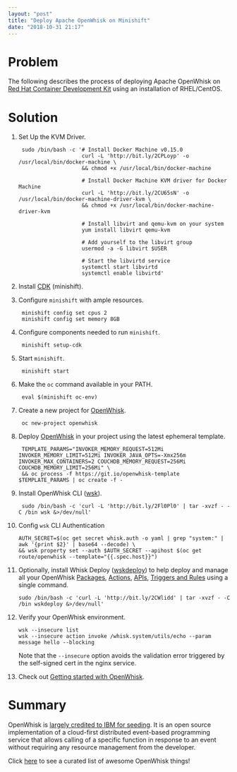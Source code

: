 ```yaml
---
layout: "post"
title: "Deploy Apache OpenWhisk on Minishift"
date: "2018-10-31 21:17"
---
```


# Problem

The following describes the process of deploying Apache OpenWhisk on [Red Hat Container Development Kit](https://developers.redhat.com/products/cdk/overview/) using an installation of RHEL/CentOS.

# Solution

1. Set Up the KVM Driver.

        sudo /bin/bash -c '# Install Docker Machine v0.15.0
                           curl -L 'http://bit.ly/2CPLoyp' -o /usr/local/bin/docker-machine \
                           && chmod +x /usr/local/bin/docker-machine

                           # Install Docker Machine KVM driver for Docker Machine
                           curl -L 'http://bit.ly/2CU65sN' -o /usr/local/bin/docker-machine-driver-kvm \
                           && chmod +x /usr/local/bin/docker-machine-driver-kvm

                           # Install libvirt and qemu-kvm on your system
                           yum install libvirt qemu-kvm

                           # Add yourself to the libvirt group
                           usermod -a -G libvirt $USER

                           # Start the libvirtd service
                           systemctl start libvirtd
                           systemctl enable libvirtd'

2. Install [CDK](https://access.redhat.com/documentation/en-us/red_hat_container_development_kit/3.6/pdf/getting_started_guide/Red_Hat_Container_Development_Kit-3.6-Getting_Started_Guide-en-US.pdf) (minishift).

3. Configure `minishift` with ample resources.

        minishift config set cpus 2
        minishift config set memory 8GB

4. Configure components needed to run `minishift`.

        minishift setup-cdk

5. Start `minishift`.

        minishift start

6. Make the `oc` command available in your PATH.

        eval $(minishift oc-env)

7. Create a new project for [OpenWhisk](https://openwhisk.apache.org).

        oc new-project openwhisk

8. Deploy [OpenWhisk](https://github.com/apache/incubator-openwhisk) in your project using the latest ephemeral template.

        TEMPLATE_PARAMS="INVOKER_MEMORY_REQUEST=512Mi INVOKER_MEMORY_LIMIT=512Mi INVOKER_JAVA_OPTS=-Xmx256m INVOKER_MAX_CONTAINERS=2 COUCHDB_MEMORY_REQUEST=256Mi COUCHDB_MEMORY_LIMIT=256Mi" \
        && oc process -f https://git.io/openwhisk-template $TEMPLATE_PARAMS | oc create -f -

9. Install OpenWhisk CLI ([wsk](https://github.com/apache/incubator-openwhisk-cli/blob/master/README.md)).

        sudo /bin/bash -c 'curl -L 'http://bit.ly/2Fl0Pl0' | tar -xvzf - -C /bin wsk &>/dev/null'

10. Config `wsk` CLI Authentication

        AUTH_SECRET=$(oc get secret whisk.auth -o yaml | grep "system:" | awk '{print $2}' | base64 --decode) \
        && wsk property set --auth $AUTH_SECRET --apihost $(oc get route/openwhisk --template="{{.spec.host}}")

11. Optionally, install Whisk Deploy ([wskdeploy](https://github.com/apache/incubator-openwhisk-wskdeploy/blob/master/README.md)) to help deploy and manage all your OpenWhisk [Packages](https://github.com/apache/incubator-openwhisk/blob/master/docs/packages.md), [Actions](https://github.com/apache/incubator-openwhisk/blob/master/docs/actions.md), [APIs](https://github.com/apache/incubator-openwhisk/blob/master/docs/rest_api.md), [Triggers and Rules](https://github.com/apache/incubator-openwhisk/blob/master/docs/triggers_rules.md) using a single command.

        sudo /bin/bash -c 'curl -L 'http://bit.ly/2CWlidd' | tar -xvzf - -C /bin wskdeploy &>/dev/null'

12. Verify your OpenWhisk environment.

        wsk --insecure list
        wsk --insecure action invoke /whisk.system/utils/echo --param message hello --blocking

    Note that the `--insecure` option avoids the validation error triggered by the self-signed cert in the nginx service.

13. Check out [Getting started with OpenWhisk](https://github.com/apache/incubator-openwhisk/blob/master/docs/README.md).

# Summary

OpenWhisk is [largely credited to IBM for seeding](https://en.wikipedia.org/wiki/Bluemix). It is an open source implementation of a cloud-first distributed event-based programming service that allows calling of a specific function in response to an event without requiring any resource management from the developer.

Click [here](https://github.com/apache/incubator-openwhisk-external-resources) to see a curated list of awesome OpenWhisk things!
